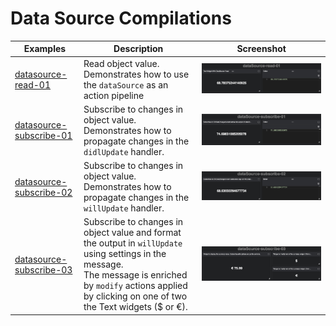 # Data Source Compilations

| Examples | Description | Screenshot |
| --- | --- | --- |
|[datasource-read-01](./datasource-read-01.json)| Read object value. Demonstrates how to use the `dataSource` as an action pipeline|![datasource-read-01](../../../assets/images/compilations/datasource/datasource-read-01.png)|
|[datasource-subscribe-01](./datasource-subscribe-01.json)| Subscribe to changes in object value. Demonstrates how to propagate changes in the `didlUpdate` handler.|![datasource-subscribe-01](../../../assets/images/compilations/datasource/datasource-subscribe-01.png)|
|[datasource-subscribe-02](./datasource-subscribe-02.json)| Subscribe to changes in object value. Demonstrates how to propagate changes in the `willUpdate` handler.|![datasource-subscribe-02](../../../assets/images/compilations/datasource/datasource-subscribe-02.png)|
|[datasource-subscribe-03](./datasource-subscribe-03.json)| Subscribe to changes in object value and format the output in `willUpdate` using settings in the message. <br/> The message is enriched by `modify` actions applied by clicking on one of two the Text widgets ($ or €). |![datasource-subscribe-03](../../../assets/images/compilations/datasource/datasource-subscribe-03.png)|
